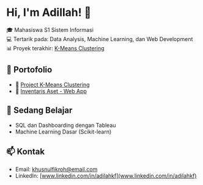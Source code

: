 # Hi, I'm Adillah! 👋

🎓 Mahasiswa S1 Sistem Informasi  
💻 Tertarik pada: Data Analysis, Machine Learning, dan Web Development  
📊 Proyek terakhir: [K-Means Clustering](https://github.com/Adillah23/clustering-project)

## 📌 Portofolio
- 📁 [Project K-Means Clustering](https://github.com/Adillah23/clustering-project)
- 📁 [Inventaris Aset - Web App](https://github.com/Adillah23/inventaris-aset)

## 🌱 Sedang Belajar
- SQL dan Dashboarding dengan Tableau
- Machine Learning Dasar (Scikit-learn)

## 📫 Kontak
- Email: khusnulfikroh@email.com
- LinkedIn: [www.linkedin.com/in/adilahkf](www.linkedin.com/in/adilahkf)

